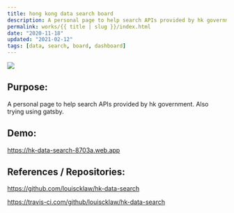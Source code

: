 ```yaml
---
title: hong kong data search board
description: A personal page to help search APIs provided by hk government. Also trying using gatsby.
permalink: works/{{ title | slug }}/index.html
date: "2020-11-18"
updated: "2021-02-12"
tags: [data, search, board, dashboard]
---
```


![](/images/works/hong-kong-data-search-board.png)


## Purpose:

A personal page to help search APIs provided by hk government. Also trying using gatsby.


## Demo:

<a href="https://hk-data-search-8703a.web.app">https://hk-data-search-8703a.web.app</a>


## References / Repositories:

<a href="https://github.com/louiscklaw/hk-data-search">https://github.com/louiscklaw/hk-data-search</a>

<a href="https://travis-ci.com/github/louiscklaw/hk-data-search">https://travis-ci.com/github/louiscklaw/hk-data-search</a>
